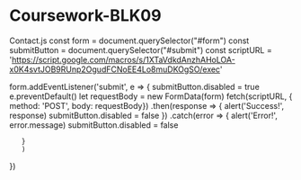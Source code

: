 # Coursework-BLK09
Contact.js
 const form = document.querySelector("#form")
   const submitButton = document.querySelector("#submit")
   const scriptURL = 'https://script.google.com/macros/s/1XTaVdkdAnzhAHoLOA-x0K4svtJOB9RUnp2OgudFCNoEE4Lo8muDKOgSO/exec'

   form.addEventListener('submit', e => {
     submitButton.disabled = true
     e.preventDefault()
     let requestBody = new FormData(form)
     fetch(scriptURL, { method: 'POST', body: requestBody})
       .then(response => {
          alert('Success!', response)
          submitButton.disabled = false
         })
       .catch(error => {
       alert('Error!', error.message)
         submitButton.disabled = false

       }
       )
   })
